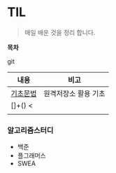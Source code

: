 # TIL

> 매일 배운 것을 정리 합니다.

**목차**

git

| 내용                   | 비고                 |
| ---------------------- | -------------------- |
| [기초문법](./REDME.md) | 원격저장소 활용 기초 |
| []+() <                |                      |
|                        |                      |

### 알고리즘스터디

- 백준
- 플그래머스
- SWEA